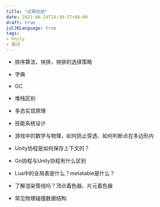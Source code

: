 ```yaml
---
title: "近期总结"
date: 2021-06-24T14:30:57+08:00
draft: true
isCJKLanguage: true
tags:
- Unity
- 面试
---
```


- 排序算法，快排，快排的选择策略
- 字典
- GC
- 堆栈区别
- 多态实现原理
- 技能系统设计
- 游戏中的数学与物理，如何防止穿透、如何判断点在多边形内

- Unity协程是如何保存上下文的？
- Go协程与Unity协程有什么区别
- Lua中的全局表是什么？metatable是什么？
- 了解渲染管线吗？顶点着色器、片元着色器
- 常见物理碰撞数据结构

